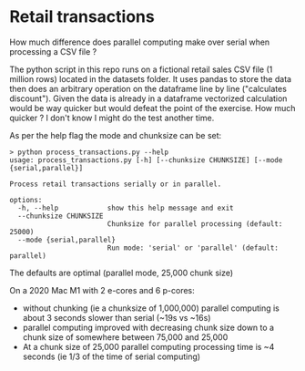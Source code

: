 # Retail transactions

How much difference does parallel computing make over serial when processing a CSV file ?

The python script in this repo runs on a fictional retail sales CSV file (1 million rows) located in the datasets folder. It uses pandas to store the data then does an arbitrary operation on the dataframe line by line ("calculates discount"). Given the data is already in a dataframe vectorized calculation would be way quicker but would defeat the point of the exercise. How much quicker ? I don't know I might do the test another time.

As per the help flag the mode and chunksize can be set:

```
> python process_transactions.py --help
usage: process_transactions.py [-h] [--chunksize CHUNKSIZE] [--mode {serial,parallel}]

Process retail transactions serially or in parallel.

options:
  -h, --help            show this help message and exit
  --chunksize CHUNKSIZE
                        Chunksize for parallel processing (default: 25000)
  --mode {serial,parallel}
                        Run mode: 'serial' or 'parallel' (default: parallel)
```

The defaults are optimal (parallel mode, 25,000 chunk size)

On a 2020 Mac M1 with 2 e-cores and 6 p-cores:

-  without chunking (ie a chunksize of 1,000,000) parallel computing is about 3 seconds slower than serial (~19s vs ~16s)
-  parallel computing improved with decreasing chunk size down to a chunk size of somewhere between 75,000 and 25,000
-  At a chunk size of 25,000 parallel computing processing time is ~4 seconds (ie 1/3 of the time of serial computing)  



